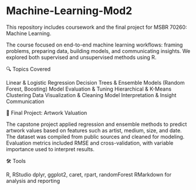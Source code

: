 # Machine-Learning-Mod2
This repository includes coursework and the final project for MSBR 70260: Machine Learning. 

The course focused on end-to-end machine learning workflows: framing problems, preparing data, building models, and communicating insights. We explored both supervised and unsupervised methods using R.

🔍 Topics Covered

Linear & Logistic Regression
Decision Trees & Ensemble Models (Random Forest, Boosting)
Model Evaluation & Tuning
Hierarchical & K-Means Clustering
Data Visualization & Cleaning
Model Interpretation & Insight Communication


💼 Final Project: Artwork Valuation

The capstone project applied regression and ensemble methods to predict artwork values based on features such as artist, medium, size, and date. The dataset was compiled from public sources and cleaned for modeling. Evaluation metrics included RMSE and cross-validation, with variable importance used to interpret results.

🛠️ Tools

R, RStudio
dplyr, ggplot2, caret, rpart, randomForest
RMarkdown for analysis and reporting
